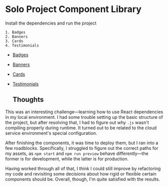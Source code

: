 # Solo Project Component Library
Install the dependencies and run the project
```
1. Badges
2. Banners
3. Cards
4. Testimonials
```
- [Badges](https://component-library-badges.netlify.app/)
- [Banners](https://component-library-banners.netlify.app/)
- [Cards](https://component-library-cards.netlify.app/)
- [Testimonials](https://component-library-testimonials.netlify.app/)

  ## Thoughts
  
This was an interesting challenge—learning how to use React dependencies in my local environment. I had some trouble setting up the basic structure of the project, but after resolving that, I had to figure out why `.js` wasn't compiling properly during runtime. It turned out to be related to the cloud service environment's special configuration.

After finishing the components, it was time to deploy them, but I ran into a few roadblocks. Specifically, I struggled to figure out the correct paths for my assets, as `npm start` and `npm run preview` behave differently—the former is for development, while the latter is for production.

Having worked through all of that, I think I could still improve by refactoring my code and revisiting some decisions about how rigid or flexible certain components should be. Overall, though, I'm quite satisfied with the results.
